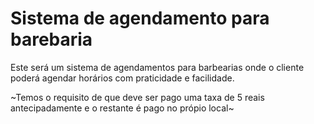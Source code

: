 # Sistema de agendamento para barebaria

Este será um sistema de agendamentos para barbearias onde o cliente poderá agendar horários com praticidade e facilidade.

~Temos o requisito de que deve ser pago uma taxa de 5 reais antecipadamente e o restante é pago no própio local~
